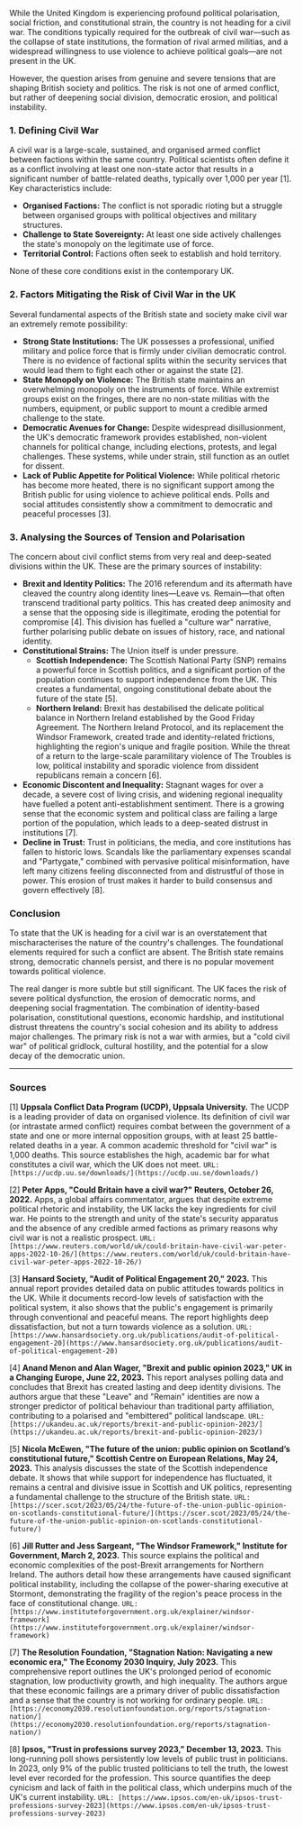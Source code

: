 While the United Kingdom is experiencing profound political polarisation, social friction, and constitutional strain, the country is not heading for a civil war. The conditions typically required for the outbreak of civil war—such as the collapse of state institutions, the formation of rival armed militias, and a widespread willingness to use violence to achieve political goals—are not present in the UK.

However, the question arises from genuine and severe tensions that are shaping British society and politics. The risk is not one of armed conflict, but rather of deepening social division, democratic erosion, and political instability.

### 1. Defining Civil War

A civil war is a large-scale, sustained, and organised armed conflict between factions within the same country. Political scientists often define it as a conflict involving at least one non-state actor that results in a significant number of battle-related deaths, typically over 1,000 per year [1]. Key characteristics include:

*   **Organised Factions:** The conflict is not sporadic rioting but a struggle between organised groups with political objectives and military structures.
*   **Challenge to State Sovereignty:** At least one side actively challenges the state's monopoly on the legitimate use of force.
*   **Territorial Control:** Factions often seek to establish and hold territory.

None of these core conditions exist in the contemporary UK.

### 2. Factors Mitigating the Risk of Civil War in the UK

Several fundamental aspects of the British state and society make civil war an extremely remote possibility:

*   **Strong State Institutions:** The UK possesses a professional, unified military and police force that is firmly under civilian democratic control. There is no evidence of factional splits within the security services that would lead them to fight each other or against the state [2].
*   **State Monopoly on Violence:** The British state maintains an overwhelming monopoly on the instruments of force. While extremist groups exist on the fringes, there are no non-state militias with the numbers, equipment, or public support to mount a credible armed challenge to the state.
*   **Democratic Avenues for Change:** Despite widespread disillusionment, the UK's democratic framework provides established, non-violent channels for political change, including elections, protests, and legal challenges. These systems, while under strain, still function as an outlet for dissent.
*   **Lack of Public Appetite for Political Violence:** While political rhetoric has become more heated, there is no significant support among the British public for using violence to achieve political ends. Polls and social attitudes consistently show a commitment to democratic and peaceful processes [3].

### 3. Analysing the Sources of Tension and Polarisation

The concern about civil conflict stems from very real and deep-seated divisions within the UK. These are the primary sources of instability:

*   **Brexit and Identity Politics:** The 2016 referendum and its aftermath have cleaved the country along identity lines—Leave vs. Remain—that often transcend traditional party politics. This has created deep animosity and a sense that the opposing side is illegitimate, eroding the potential for compromise [4]. This division has fuelled a "culture war" narrative, further polarising public debate on issues of history, race, and national identity.
*   **Constitutional Strains:** The Union itself is under pressure.
    *   **Scottish Independence:** The Scottish National Party (SNP) remains a powerful force in Scottish politics, and a significant portion of the population continues to support independence from the UK. This creates a fundamental, ongoing constitutional debate about the future of the state [5].
    *   **Northern Ireland:** Brexit has destabilised the delicate political balance in Northern Ireland established by the Good Friday Agreement. The Northern Ireland Protocol, and its replacement the Windsor Framework, created trade and identity-related frictions, highlighting the region's unique and fragile position. While the threat of a return to the large-scale paramilitary violence of The Troubles is low, political instability and sporadic violence from dissident republicans remain a concern [6].
*   **Economic Discontent and Inequality:** Stagnant wages for over a decade, a severe cost of living crisis, and widening regional inequality have fuelled a potent anti-establishment sentiment. There is a growing sense that the economic system and political class are failing a large portion of the population, which leads to a deep-seated distrust in institutions [7].
*   **Decline in Trust:** Trust in politicians, the media, and core institutions has fallen to historic lows. Scandals like the parliamentary expenses scandal and "Partygate," combined with pervasive political misinformation, have left many citizens feeling disconnected from and distrustful of those in power. This erosion of trust makes it harder to build consensus and govern effectively [8].

### Conclusion

To state that the UK is heading for a civil war is an overstatement that mischaracterises the nature of the country's challenges. The foundational elements required for such a conflict are absent. The British state remains strong, democratic channels persist, and there is no popular movement towards political violence.

The real danger is more subtle but still significant. The UK faces the risk of severe political dysfunction, the erosion of democratic norms, and deepening social fragmentation. The combination of identity-based polarisation, constitutional questions, economic hardship, and institutional distrust threatens the country's social cohesion and its ability to address major challenges. The primary risk is not a war with armies, but a "cold civil war" of political gridlock, cultural hostility, and the potential for a slow decay of the democratic union.

---
### Sources

[1] **Uppsala Conflict Data Program (UCDP), Uppsala University.** The UCDP is a leading provider of data on organised violence. Its definition of civil war (or intrastate armed conflict) requires combat between the government of a state and one or more internal opposition groups, with at least 25 battle-related deaths in a year. A common academic threshold for "civil war" is 1,000 deaths. This source establishes the high, academic bar for what constitutes a civil war, which the UK does not meet.
`URL: [https://ucdp.uu.se/downloads/](https://ucdp.uu.se/downloads/)`

[2] **Peter Apps, "Could Britain have a civil war?" Reuters, October 26, 2022.** Apps, a global affairs commentator, argues that despite extreme political rhetoric and instability, the UK lacks the key ingredients for civil war. He points to the strength and unity of the state's security apparatus and the absence of any credible armed factions as primary reasons why civil war is not a realistic prospect.
`URL: [https://www.reuters.com/world/uk/could-britain-have-civil-war-peter-apps-2022-10-26/](https://www.reuters.com/world/uk/could-britain-have-civil-war-peter-apps-2022-10-26/)`

[3] **Hansard Society, "Audit of Political Engagement 20," 2023.** This annual report provides detailed data on public attitudes towards politics in the UK. While it documents record-low levels of satisfaction with the political system, it also shows that the public's engagement is primarily through conventional and peaceful means. The report highlights deep dissatisfaction, but not a turn towards violence as a solution.
`URL: [https://www.hansardsociety.org.uk/publications/audit-of-political-engagement-20](https://www.hansardsociety.org.uk/publications/audit-of-political-engagement-20)`

[4] **Anand Menon and Alan Wager, "Brexit and public opinion 2023," UK in a Changing Europe, June 22, 2023.** This report analyses polling data and concludes that Brexit has created lasting and deep identity divisions. The authors argue that these "Leave" and "Remain" identities are now a stronger predictor of political behaviour than traditional party affiliation, contributing to a polarised and "embittered" political landscape.
`URL: [https://ukandeu.ac.uk/reports/brexit-and-public-opinion-2023/](https://ukandeu.ac.uk/reports/brexit-and-public-opinion-2023/)`

[5] **Nicola McEwen, "The future of the union: public opinion on Scotland’s constitutional future," Scottish Centre on European Relations, May 24, 2023.** This analysis discusses the state of the Scottish independence debate. It shows that while support for independence has fluctuated, it remains a central and divisive issue in Scottish and UK politics, representing a fundamental challenge to the structure of the British state.
`URL: [https://scer.scot/2023/05/24/the-future-of-the-union-public-opinion-on-scotlands-constitutional-future/](https://scer.scot/2023/05/24/the-future-of-the-union-public-opinion-on-scotlands-constitutional-future/)`

[6] **Jill Rutter and Jess Sargeant, "The Windsor Framework," Institute for Government, March 2, 2023.** This source explains the political and economic complexities of the post-Brexit arrangements for Northern Ireland. The authors detail how these arrangements have caused significant political instability, including the collapse of the power-sharing executive at Stormont, demonstrating the fragility of the region's peace process in the face of constitutional change.
`URL: [https://www.instituteforgovernment.org.uk/explainer/windsor-framework](https://www.instituteforgovernment.org.uk/explainer/windsor-framework)`

[7] **The Resolution Foundation, "Stagnation Nation: Navigating a new economic era," The Economy 2030 Inquiry, July 2023.** This comprehensive report outlines the UK's prolonged period of economic stagnation, low productivity growth, and high inequality. The authors argue that these economic failings are a primary driver of public dissatisfaction and a sense that the country is not working for ordinary people.
`URL: [https://economy2030.resolutionfoundation.org/reports/stagnation-nation/](https://economy2030.resolutionfoundation.org/reports/stagnation-nation/)`

[8] **Ipsos, "Trust in professions survey 2023," December 13, 2023.** This long-running poll shows persistently low levels of public trust in politicians. In 2023, only 9% of the public trusted politicians to tell the truth, the lowest level ever recorded for the profession. This source quantifies the deep cynicism and lack of faith in the political class, which underpins much of the UK's current instability.
`URL: [https://www.ipsos.com/en-uk/ipsos-trust-professions-survey-2023](https://www.ipsos.com/en-uk/ipsos-trust-professions-survey-2023)`